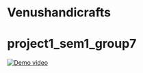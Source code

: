 # Venushandicrafts
# project1_sem1_group7
[![Demo video](https://img.youtube.com/vi/sEgDnwM-zfo&ab/0.jpg)](https://www.youtube.com/watch?v=sEgDnwM-zfo&ab)


